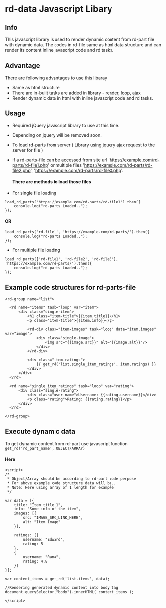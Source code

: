 # rd-data Javascript Libary
## Info
This javascript library is used to render dynamic content from rd-part file with dynamic data.
The codes in rd-file same as html data structure and can render its content inline javascript code and rd tasks.

## Advantage
There are following advantages to use this libaray
- Same as html structure
- There are in-built tasks are added in library - render, loop, ajax
- Render dynamic data in html with inline javascript code and rd tasks.

## Usage
- Required jQuery javascript library to use at this time.
- Depending on jquery will be removed soon.

- To load rd-parts from server ( Library using jquery ajax request to the server for file )
- If a rd-parts-file can be accessed from site url 'https://example.com/rd-parts/rd-file1.php'
  or multiple files 'https://example.com/rd-parts/rd-file2.php', 'https://example.com/rd-parts/rd-file3.php'.
  
  #### There are methods to load those files
 - For single file loading
  ```
  load_rd_parts('https://example.com/rd-parts/rd-file1').then({
      console.log("rd-parts Loaded..");
  });
  ```
  #### OR
  ```
  load_rd_parts('rd-file1', 'https://example.com/rd-parts/').then({
      console.log("rd-parts Loaded..");
  });
  ```
  
  
  - For multiple file loading
  
  ```
  load_rd_parts(['rd-file1', 'rd-file2', 'rd-file3'], 'https://example.com/rd-parts/').then({
      console.log("rd-parts Loaded..");
  });
  ```
  ## Example code structures for rd-parts-file
  
  ```
  <rd-group name="list">

	<rd name="items" task="loop" var="item">
		<div class="single-item">
			<h1 class="item-title">{{item.title}}</h1>
			<p class="item-title">{{item.info}}</p>

			<rd-div class="item-images" task="loop" data="item.images" var="image">
				<div class="single-image">
					<img src="{{image.src}}" alt="{{image.alt}}"/>
				</div>
			</rd-div>

			<div class="item-ratings">
				{{ get_rd('list.single_item_ratings', item.ratings) }}
			</div>
		</div>
	</rd>

	<rd name="single_item_ratings" task="loop" var="rating">
		<div class="single-rating">
			<div class="user-name">Username: {{rating.username}}</div>
			<p class="rating">Rating: {{rating.rating}}</p>
		</div>
	</rd>

</rd-group>
```
## Execute dynamic data
To get dynamic content from rd-part use javascript function ``get_rd('rd_part_name', OBJECT/ARRAY)``
#### Here

```
<script>
/*
 * Object/Array should be according to rd-part code perpose
 * For above example code structure data will be..
 * Note: Here using array of 1 length for example
 */

var data = [{
    title: "Item title 1",
    info: "Some info of the item",
    images: [{
    	src: "IMAGE_SRC_LINK_HERE",
    	alt: "Item Image"
    }],

    ratings: [{
    	username: "Edward",
    	rating: 5
    },
    {
    	username: "Rana",
    	rating: 4.8
    }]
}];

var content_items = get_rd('list.items', data);

//Rendering generated dynamic content into body tag
document.querySelector("body").innerHTML( content_items );

</script>
```



